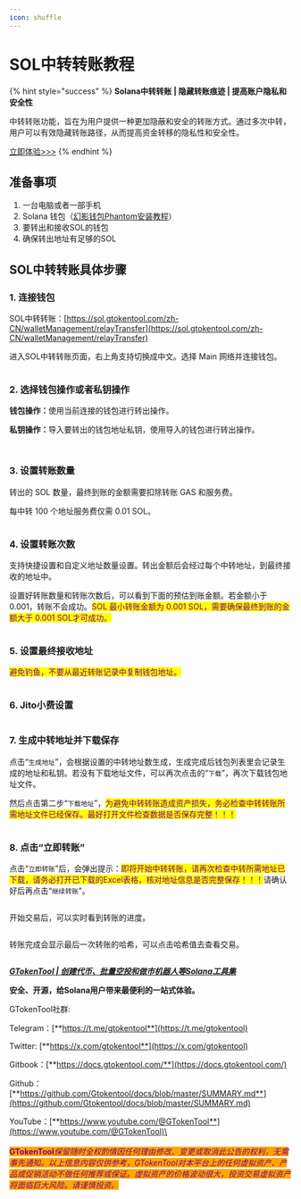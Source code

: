 ```yaml
---
icon: shuffle
---
```


# SOL中转转账教程

{% hint style="success" %}
**Solana中转转账 | 隐藏转账痕迹 | 提高账户隐私和安全性**

中转转账功能，旨在为用户提供一种更加隐蔽和安全的转账方式。通过多次中转，用户可以有效隐藏转账路径，从而提高资金转移的隐私性和安全性。

[立即体验>>>](https://sol.gtokentool.com/zh-CN/batchTool/relayTransfer)
{% endhint %}

## 准备事项 <a href="#zhun-bei-shi-xiang" id="zhun-bei-shi-xiang"></a>

1. 一台电脑或者一部手机
2. Solana 钱包（[幻影钱包Phantom安装教程](https://docs.gtokentool.com/solana/auxiliary-tutorial/phantom-wallet-installation)）
3. 要转出和接收SOL的钱包
4. 确保转出地址有足够的SOL

## SOL中转转账具体步骤

### 1. 连接钱包

SOL中转转账：[https://sol.gtokentool.com/zh-CN/walletManagement/relayTransfer](https://sol.gtokentool.com/zh-CN/walletManagement/relayTransfer)

进入SOL中转转账页面，右上角支持切换成中文。选择 Main 网络并连接钱包。

<figure><img src="../../.gitbook/assets/Snipaste_2025-09-06_10-15-51.png" alt=""><figcaption></figcaption></figure>

### 2. 选择钱包操作或者私钥操作

**钱包操作：**&#x4F7F;用当前连接的钱包进行转出操作。

**私钥操作：**&#x5BFC;入要转出的钱包地址私钥，使用导入的钱包进行转出操作。

<figure><img src="../../.gitbook/assets/Snipaste_2025-09-06_10-17-21.png" alt=""><figcaption></figcaption></figure>

<figure><img src="../../.gitbook/assets/Snipaste_2025-09-06_10-18-05.png" alt=""><figcaption></figcaption></figure>

### 3. 设置转账数量

转出的 SOL 数量，最终到账的金额需要扣除转账 GAS 和服务费。

每中转 100 个地址服务费仅需 0.01 SOL。

<figure><img src="../../.gitbook/assets/Snipaste_2025-09-06_10-20-22.png" alt=""><figcaption></figcaption></figure>

### 4. 设置转账次数

支持快捷设置和自定义地址数量设置。转出金额后会经过每个中转地址，到最终接收的地址中。

设置好转账数量和转账次数后，可以看到下面的预估到账金额。若金额小于0.001，转账不会成功。<mark style="color:purple;">SOL 最小转账金额为 0.001 SOL，需要确保最终到账的金额大于 0.001 SOL才可成功。</mark>

<figure><img src="../../.gitbook/assets/Snipaste_2025-09-06_10-20-57.png" alt=""><figcaption></figcaption></figure>

### 5. 设置最终接收地址

<mark style="color:purple;">避免钓鱼，不要从最近转账记录中复制钱包地址。</mark>

<figure><img src="../../.gitbook/assets/Snipaste_2025-09-06_10-22-57.png" alt=""><figcaption></figcaption></figure>

### 6. Jito小费设置

<figure><img src="../../.gitbook/assets/Snipaste_2025-09-06_10-24-14.png" alt=""><figcaption></figcaption></figure>

### 7. 生成中转地址并下载保存

点击“`生成地址`”，会根据设置的中转地址数生成，生成完成后钱包列表里会记录生成的地址和私钥。若没有下载地址文件，可以再次点击的“`下载`”，再次下载钱包地址文件。

然后点击第二步“`下载地址`”，<mark style="color:purple;">为避免中转转账造成资产损失，务必检查中转转账所需地址文件已经保存。最好打开文件检查数据是否保存完整！！！</mark>

<figure><img src="../../.gitbook/assets/Snipaste_2025-09-06_10-40-57.png" alt=""><figcaption></figcaption></figure>

### 8. 点击“立即转账”

点击“`立即转账`”后，会弹出提示：<mark style="color:purple;">即将开始中转转账，请再次检查中转所需地址已下载，请务必打开已下载的Excel表格，核对地址信息是否完整保存！！！</mark>请确认好后再点击“`继续转账`”。

<figure><img src="../../.gitbook/assets/Snipaste_2025-09-06_10-45-09.png" alt=""><figcaption></figcaption></figure>

开始交易后，可以实时看到转账的进度。

<figure><img src="../../.gitbook/assets/Snipaste_2025-09-06_10-49-18.png" alt=""><figcaption></figcaption></figure>

转账完成会显示最后一次转账的哈希，可以点击哈希值去查看交易。

<figure><img src="../../.gitbook/assets/Snipaste_2025-09-24_13-38-25.png" alt=""><figcaption></figcaption></figure>

[_**GTokenTool | 创建代币、批量空投和做市机器人等Solana工具集**_](https://sol.gtokentool.com)

**安全、开源，给Solana用户带来最便利的一站式体验。**



GTokenTool社群:

Telegram：[**https://t.me/gtokentool**](https://t.me/gtokentool)

Twitter:  [**https://x.com/gtokentool**](https://x.com/gtokentool)

Gitbook：[**https://docs.gtokentool.com/**](https://docs.gtokentool.com/)

Github：[**https://github.com/Gtokentool/docs/blob/master/SUMMARY.md**](https://github.com/Gtokentool/docs/blob/master/SUMMARY.md)

YouTube：[**https://www.youtube.com/@GTokenTool**](https://www.youtube.com/@GTokenTool)\
\
\
<mark style="color:purple;background-color:orange;">**GTokenTool**</mark>_<mark style="color:purple;background-color:orange;">保留随时全权酌情因任何理由修改、变更或取消此公告的权利，无需事先通知。以上信息内容仅供参考，GTokenTool对本平台上的任何虚拟资产、产品或促销活动不做任何推荐或保证。虚拟资产的价格波动很大，投资交易虚拟资产将面临巨大风险。请谨慎投资。</mark>_
